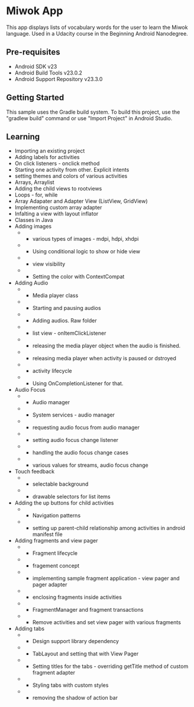 Miwok App
===================================

This app displays lists of vocabulary words for the user to learn the Miwok language.
Used in a Udacity course in the Beginning Android Nanodegree.

Pre-requisites
--------------

- Android SDK v23
- Android Build Tools v23.0.2
- Android Support Repository v23.3.0

Getting Started
---------------

This sample uses the Gradle build system. To build this project, use the
"gradlew build" command or use "Import Project" in Android Studio.

Learning
--------------
- Importing an existing project
- Adding labels for activities
- On click listeners - onclick method
- Starting one activity from other. Explicit intents
- setting themes and colors of various activities
- Arrays, Arraylist
- Adding the child views to rootviews
- Loops - for, while
- Array Adapater and Adapter View (ListView, GridView)
- Implementing custom array adapter
- Infalting a view with layout inflator
- Classes in Java
- Adding images
    - - various types of images - mdpi, hdpi, xhdpi
    - - Using conditional logic to show or hide view
    - - view visibility
    - - Setting the color with ContextCompat
- Adding Audio
    - - Media player class
    - - Starting and pausing audios
    - - Adding audios. Raw folder
    - - list view - onItemClickListener
    - - releasing the media player object when the audio is finished.
    - - releasing media player when activity is paused or dstroyed
    - - activity lifecycle
    - - Using OnCompletionListener for that.
- Audio Focus
    - - Audio manager
    - - System services - audio manager
    - - requesting audio focus from audio manager
    - - setting audio focus change listener
    - - handling the audio focus change cases
    - - various values for streams, audio focus change
- Touch feedback
    - - selectable background
    - - drawable selectors for list items
- Adding the up buttons for child activities
    - - Navigation patterns
    - - setting up parent-child relationship among activities in android manifest file
- Adding fragments and view pager
    - - Fragment lifecycle
    - - fragement concept
    - - implementing sample fragment application - view pager and pager adapter
    - - enclosing fragments inside activities
    - - FragmentManager and fragment transactions
    - - Remove activities and set view pager with various fragments
- Adding tabs
    - - Design support library dependency
    - - TabLayout and setting that with View Pager
    - - Setting titles for the tabs - overriding getTitle method of custom fragment adapter
    - - Styling tabs with custom styles
    - - removing the shadow of action bar